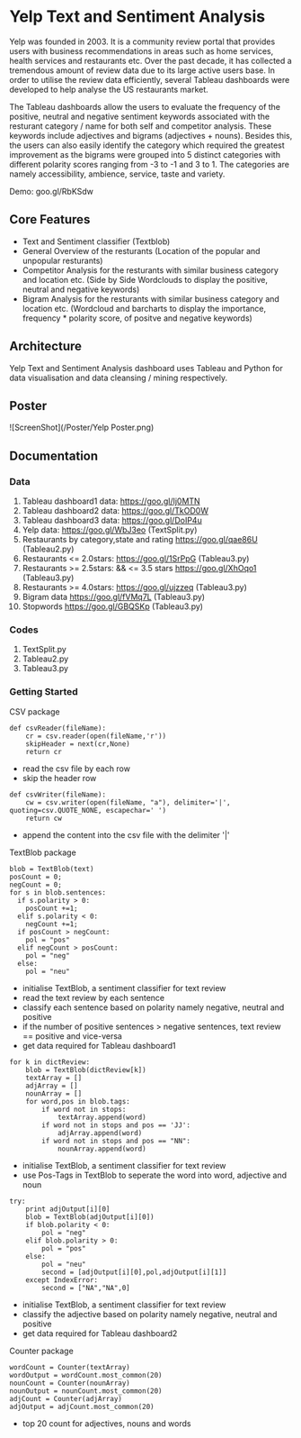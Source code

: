 # Yelp Text and Sentiment Analysis

Yelp was founded in 2003. It is a community review portal that provides users with business recommendations in areas such as home services, health services and restaurants etc. Over the past decade, it has collected a tremendous amount of review data due to its large active users base. In order to utilise the review data efficiently, several Tableau dashboards were developed to help analyse the US restaurants market.

The Tableau dashboards allow the users to evaluate the frequency of the positive, neutral and negative sentiment keywords associated with the resturant category / name for both self and competitor analysis. These keywords include adjectives and bigrams (adjectives + nouns). Besides this, the users can also easily identify the category which required the greatest improvement as the bigrams were grouped into 5 distinct categories with different polarity scores ranging from -3 to -1 and 3 to 1. The categories are namely accessibility, ambience, service, taste and variety. 

Demo: goo.gl/RbKSdw

## Core Features 
- Text and Sentiment classifier (Textblob)
- General Overview of the resturants (Location of the popular and unpopular resturants)
- Competitor Analysis for the resturants with similar business category and location etc. (Side by Side Wordclouds to display the positive, neutral and negative keywords)
- Bigram Analysis for the resturants with similar business category and location etc. (Wordcloud and barcharts to display the importance, frequency * polarity score, of positve and negative keywords) 

## Architecture
Yelp Text and Sentiment Analysis dashboard uses Tableau and Python for data visualisation and data cleansing / mining respectively.

## Poster
![ScreenShot](/Poster/Yelp Poster.png)

## Documentation
### Data
1. Tableau dashboard1 data: https://goo.gl/Ij0MTN
2. Tableau dashboard2 data: https://goo.gl/TkOD0W
3. Tableau dashboard3 data: https://goo.gl/DoIP4u
4. Yelp data: https://goo.gl/WbJ3eo (TextSplit.py)
5. Restaurants by category,state and rating https://goo.gl/qae86U (Tableau2.py)
6. Restaurants <= 2.0stars: https://goo.gl/1SrPpG (Tableau3.py)
7. Restaurants >= 2.5stars: && <= 3.5 stars https://goo.gl/XhOqo1 (Tableau3.py)
8. Restaurants >= 4.0stars: https://goo.gl/ujzzeq (Tableau3.py)
9. Bigram data https://goo.gl/fVMq7L (Tableau3.py)
10. Stopwords https://goo.gl/GBQSKp (Tableau3.py)


### Codes
1. TextSplit.py
2. Tableau2.py
3. Tableau3.py

### Getting Started

CSV package
```
def csvReader(fileName):
    cr = csv.reader(open(fileName,'r'))
    skipHeader = next(cr,None)
    return cr
```
- read the csv file by each row
- skip the header row
```
def csvWriter(fileName):
    cw = csv.writer(open(fileName, "a"), delimiter='|', quoting=csv.QUOTE_NONE, escapechar=' ')
    return cw
```
- append the content into the csv file with the delimiter '|'

TextBlob package
```
blob = TextBlob(text)
posCount = 0;
negCount = 0;
for s in blob.sentences:
  if s.polarity > 0:
    posCount +=1;
  elif s.polarity < 0:
    negCount +=1;
  if posCount > negCount:
    pol = "pos"
  elif negCount > posCount:
    pol = "neg"
  else:
    pol = "neu"
```
- initialise TextBlob, a sentiment classifier for text review
- read the text review by each sentence
- classify each sentence based on polarity namely negative, neutral and positive
- if the number of positive sentences > negative sentences, text review == positive and vice-versa
- get data required for Tableau dashboard1

```
for k in dictReview:
    blob = TextBlob(dictReview[k])
    textArray = []
    adjArray = []
    nounArray = []
    for word,pos in blob.tags:
        if word not in stops:
            textArray.append(word)
        if word not in stops and pos == 'JJ':
            adjArray.append(word)
        if word not in stops and pos == "NN":
            nounArray.append(word)
```
- initialise TextBlob, a sentiment classifier for text review
- use Pos-Tags in TextBlob to seperate the word into word, adjective and noun

```
try:
    print adjOutput[i][0]
    blob = TextBlob(adjOutput[i][0])
    if blob.polarity < 0:
        pol = "neg"
    elif blob.polarity > 0:
        pol = "pos"
    else:
        pol = "neu"
        second = [adjOutput[i][0],pol,adjOutput[i][1]]
    except IndexError:
        second = ["NA","NA",0]
```
- initialise TextBlob, a sentiment classifier for text review
- classify the adjective based on polarity namely negative, neutral and positive
- get data required for Tableau dashboard2

Counter package
```
wordCount = Counter(textArray)
wordOutput = wordCount.most_common(20)
nounCount = Counter(nounArray)
nounOutput = nounCount.most_common(20)
adjCount = Counter(adjArray)
adjOutput = adjCount.most_common(20)
```
- top 20 count for adjectives, nouns and words


